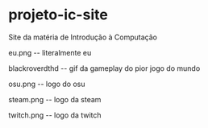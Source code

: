 # projeto-ic-site
Site da matéria de Introdução à Computação

eu.png -- literalmente eu

blackroverdthd -- gif da gameplay do pior jogo do mundo

osu.png -- logo do osu

steam.png -- logo da steam

twitch.png -- logo da twitch

